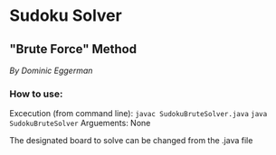 # Sudoku Solver
## "Brute Force" Method
*By Dominic Eggerman*

### How to use:
Excecution (from command line):
`javac SudokuBruteSolver.java`
`java SudokuBruteSolver`
Arguements: None

The designated board to solve can be changed from the .java file

